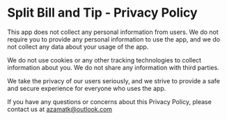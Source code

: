 # Split Bill and Tip - Privacy Policy


This app does not collect any personal information from users. 
We do not require you to provide any personal information to use the app, and we do not collect any data about your usage of the app.

We do not use cookies or any other tracking technologies to collect information about you. 
We do not share any information with third parties.

We take the privacy of our users seriously, and we strive to provide a safe and secure experience for everyone who uses the app.

If you have any questions or concerns about this Privacy Policy, please contact us at <a href="mailto:azamatk@outlook.com">azamatk@outlook.com </a>
